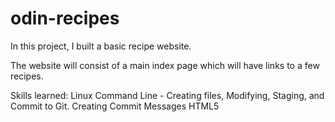 # odin-recipes
In this project, I built a basic recipe website.

The website will consist of a main index page which will have links to a few recipes.

Skills learned:
  Linux Command Line - Creating files, Modifying, Staging, and Commit to Git. 
  Creating Commit Messages
  HTML5  
